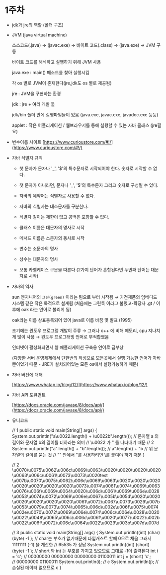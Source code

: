 # 1주차

- jdk과 jre의 역할 (폴더 구조)
- JVM (java virtual machine)

    소스코드(.java) → (javac.exe) → 바이트 코드(.class) → (java.exe) → JVM 구동 

    바이트 코드를 해석하고 실행하기 위해 JVM 사용

    java.exe : main() 메소드를 찾아 실행시킴 

    각 os 별로 JVM이 존재한다(jre,jdk도 os 별로 제공됨)

    jre : JVM을 구현하는 환경 

    jdk : jre + 여러 개발 툴 

    jdk/bin 폴더 안에 실행파일들이 있음 (java.exe, javac.exe, javadoc.exe 등등)

    applet : 작은 어플리케이션 / 웹브라우저를 통해 실행할 수 있는 자바 클래스 (jre필요)

- 변수이름 사이트 [https://www.curioustore.com/#!/](https://www.curioustore.com/#!/)

- 자바 식별자 규칙
    - 첫 문자가 문자나 '_', '$'의 특수문자로 시작되어야 한다. 숫자로 시작할 수 없다.
    - 첫 문자가 아니라면, 문자나 '_', '$'의 특수문자 그리고 숫자로 구성될 수 있다.
    - 자바의 예약어는 식별자로 사용할 수 없다.
    - 자바의 식별자는 대소문자를 구분한다.
    - 식별자 길이는 제한이 없고 공백은 포함할 수 없다.

    - 클래스 이름은 대문자의 명사로 시작
    - 메서드 이름은 소문자의 동사로 시작
    - 변수는 소문자의 명사
    - 상수는 대문자의 명사

    - 보통 카멜케이스 구문을 따른다 (2가지 단어가 혼합된다면 두번째 단어는 대문자로 시작)

- 자바의 역사

    sun 엔지니어의 `그린(green)` 이라는 팀으로 부터 시작됨 → 가전제품의 임베디드 시스템 같은 작은 목적으로 설계됨 (처음에는 그린톡 이라고 불렸고-확장자 .gt / 이후에 oak 라는 언어로 불리게 됨)

    oak라는 이름 상표등록되어 있어 java로 이름 바꿈 및 발표 (1995)

    초기에는 윈도우 프로그램 개발이 주류 → 그러나 c++ 에 비해 메모리, cpu 지나치게 많이 사용 → 윈도우 프로그래밍 언어로 부적합했음 

    인터넷이 활성화되면서 웹 애플리케이션 구축용 언어로 급부상 

    (다양한 서버 운영체제에서 단한번의 작성으로 모든곳에서 실행 가능한 언어가 자바뿐이었기 때문 - JRE가 설치되어있는 모든 os에서 실행가능하기 때문)

- 자바 버전에 대해

    [https://www.whatap.io/blog/12/](https://www.whatap.io/blog/12/) 

- 자바 API 도큐먼트

    [https://docs.oracle.com/javase/8/docs/api/](https://docs.oracle.com/javase/8/docs/api/) 

- 유니코드

    // 1
    public static void main(String[] args) {
            System.out.println("a\u0022.length() + \u0022b".length()); 
            // 문자열 a 의 길이와 문자열 b의 길이를 더하라는 의미 
            // \u0022 가 " 를 나타내기 때문 
            // 2
            System.out.println("a\".length() + \"b".length());
            // a".length() + "b 
            // 위 문자열의 길이를 묻는 것 
            // "" 안에서 "를 사용하려면 \를 붙여야 하기 때문 
    }
    
    
    // 2
    \u0070\u0075\u0062\u006c\u0069\u0063\u0020\u0020\u0020\u0020
            \u0063\u006c\u0061\u0073\u0073\u0020test
            \u007b\u0070\u0075\u0062\u006c\u0069\u0063\u0020\u0020\u0020
            \u0020\u0020\u0020\u0020\u0073\u0074\u0061\u0074\u0069\u0063
            \u0076\u006f\u0069\u0064\u0020\u006d\u0061\u0069\u006e\u0028
            \u0053\u0074\u0072\u0069\u006e\u0067\u005b\u005d\u0020\u0020
            \u0020\u0020\u0020\u0020\u0061\u0072\u0067\u0073\u0029\u007b
            \u0053\u0079\u0073\u0074\u0065\u006d\u002e\u006f\u0075\u0074
            \u002e\u0070\u0072\u0069\u006e\u0074\u006c\u006e\u0028\u0020
            \u0022\u0048\u0065\u006c\u006c\u006f\u0020\u0077\u0022\u002b
            \u0022\u006f\u0072\u006c\u0064\u0022\u0029\u003b\u007d\u007d
    
    // 3
    public static void main(String[] args) {
            System.out.println((int) (char) (byte) -1 );
            // char는 부호가 없기때문에 타입캐스트 할때 0으로 채움 그래서 11111111 (-1) 을 계산한 
            // 65535 가 정답 
            System.out.println((int) (short) (byte) -1 );
            // short 와 int 는 부호를 가지고 있으므로 그대로 -1이 출력된다 
            int i = 'c'; 
            // 00000000 00000000 00000000 01100011
            int j = (short) 'c';    
            // 00000000 01100011
            System.out.println(i);
            // c
            System.out.println(j);
            // 손실된 데이터 없으므로 c
    }
